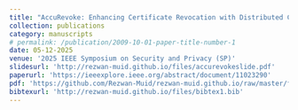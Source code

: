```yaml
---
title: "AccuRevoke: Enhancing Certificate Revocation with Distributed Cryptographic Accumulators"
collection: publications
category: manuscripts
# permalink: /publication/2009-10-01-paper-title-number-1
date: 05-12-2025
venue: '2025 IEEE Symposium on Security and Privacy (SP)'
slidesurl: 'http://rezwan-muid.github.io/files/accurevokeslide.pdf'
paperurl: 'https://ieeexplore.ieee.org/abstract/document/11023290'
pdf: 'https://github.com/Rezwan-Muid/rezwan-muid.github.io/raw/master/files/AccuRevoke_Enhancing_Certificate_Revocation_with_Distributed_Cryptographic_Accumulators.pdf'
bibtexurl: 'http://rezwan-muid.github.io/files/bibtex1.bib'
---
```


